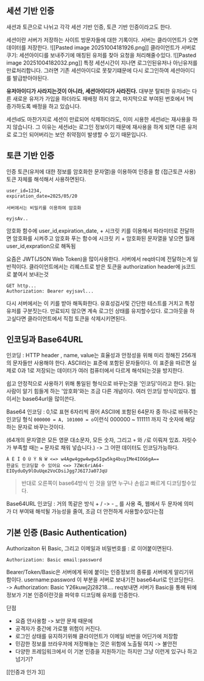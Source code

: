 ## 세션 기반 인증
새션과 토큰으로 나뉘고
각각 세션 기반 인증, 토큰 기반 인증이라고도 한다.

세션이란 서버가 저장하는 사이트 방문자들에 대한 기록이다.
서버는 클라이언트가 오면 데이터를 저장한다.
![[Pasted image 20251004181926.png]]
클라이언트가 서버로 쿠기: 세션아이디를 보내주기에 매칭된 유저를 찾아 요청을 처리해줄수있다.
![[Pasted image 20251004182032.png]]
특정 세션시간이 지나면 로그인된유저나 아닌유저를 만료처리합니다.
그러면 기존 세션아이디로 못찾기떄문에 다시 로그인하여 세션아이디를 발급받아야된다.

**유저아이디가 사라지는것이 아니라, 세션아이디가 사라진다.**
대부분 탈퇴한 유저id는 다른 새로운 유저가 가입을 하더라도 재배정 하지 않고, 마지막으로 부여된 번호에서 1씩 증가하도록 배정을 하고 있습니다.

세션id도 마찬가지로 세션이 만료되어 삭제하더라도, 이미 시용한 세션id는 재사용을 하지 않습니다.
그 이유는 세션id는 로그인 정보이기 때문에 재사용을 하게 되면 다른 유저로 로그인 되어버리는 보안 취약점이 발생할 수 있기 때문입니다.

## 토큰 기반  인증
인증 토큰(유저에 대한 정보를 암호화한 문자열)을 이용하여 인증을 함 (접근토큰 사용)
토큰 자체를 해석해서 사용하면된다.

```
user_id=1234,
expiration_date=2025/05/20

서버에서는 비밀키를 이용하여 암호화

eyjsAv..
```
암호화 함수에 user_id,expiration_date, + 시크릿 키를 이용해서 파라미터로 전달하면 암호화를 시켜주고 
암호화 푸는 함수에 시크릿 키 + 암호화된 문자열을 넣으면 월래 user_id,expration으로 해독됨

요즘은 JWT(JSON Web Token)을 많이사용한다.
서버에서 req바디에 전달하는게 일반적이다.
클라이언트에서는 리퀘스트로 받은 토큰을 authorization header에 js코드로 붙여서 보내는것
```http
GET http...
Authorization: Bearer eyjsavl...
```
다시 서버에서는 이 키를 받아 해독화한다. 유효성검사및 간단한 테스트를 거치고 특정 유저를 구분짓는다. 만료되지 않으면 계속 로그인 상태를 유지할수있다. 로그아웃을 하고싶다면 클라이언트에서 직접 토큰을 삭제시키면된다.

## 인코딩과 Base64URL
인코딩 : HTTP header , name, value는 효율성과 안정성을 위해 미리 정해진 256개의 문자들만 사용해야 한다. ASCII라는 표준에 포함된 문자들이다. 이 표준을 따르면 실제로 0과 1로 저장되는 데이터가 여러 컴퓨터에서 다르게 해석되는것을 방지한다.

쉽고 안정적으로 사용하기 위해 통일된 형식으로 바꾸는것을 '인코딩'이라고 한다. 읽는 사람이 알기  힘들게 하는 '암호화'와는 조금 다른 개념이다.
여러 인코딩 방식이있다. 웹이서는 base64url을 많이쓴다.

Base64 인코딩 : 0,1로 표현 6자리씩 끊어 ASCII에 포함된 64문자 중 하나로 바꿔주는 인코딩 형식
`000000 = A, 101000 = o`이런식 000000 ~ 111111 까지 각 숫자에 해당하는 문자로 바꾸는것이다.

(64개의 문자열은 모든 영문 대소문자, 모든 숫자, 그리고 `+` 와 `/`로 이뤄져 있죠. 자릿수가 부족할 때는 `=` 문자로 채워 넣습니다.) -> 그 어떤 데이터도 인코딩가능하다.
```
À È Ì Ò Ù Ỳ Ǹ Ẁ <=> w4Agw4ggw4wgw5Igw5kg4buyIMe4IOG6gA==
한글도 인코딩할 수 있어요 <=> 7ZWc6riA64-EIOyduOy9lOuUqe2VoCDsiJgg7J6I7Ja07JqU
```
> 반대로 오른쪽이 base64방식 인 것을 알면 누구나 손쉽고 빠르게 디코딩할수있다.

Base64URL 인코딩 : 거의 똑같은 방식 + / -> - _ 를 사용
죽, 웹에서 두 문자에 의미가 더 부여돼 해석될 가능성을 줄여, 조금 더 안전하게 사용할수있다는점

## 기본 인증 (Basic Authentication)
Authorizaiton 뒤 Basic, 그리고 이메일과 비밀번호를 : 로 이어붙이면된다.
```http
Authorization: Basic email:password
```
Bearer/Token/Basic은 서버에게 뒤에 붙이는 인증정보의 종류를 서버에게 알리기위함이다.
username:password 이 부분을  서버로 보내기전 base64url로 인코딩한다.
-> Authorization: Basic Y26kuwj2j28218....
req보내면 서버가 Basic을 통해 뒤에  정보가 기본 인증이란것을 파악후 디코딩해 유저를 인증한다.

단점
- 요즘 안사용함 -> 보안 문제 때문에
- 공격자가 중간에 가로챌 위험이 커진다.
- 로그인 상태를 유지하기위해 클라이언트가 이메일  비번을 어딘가에 저장함
- 민감한 정보를 브라우저에 저장해놓는 것은 위험에 노출될 여지 -> 불안전
- 다양한 프레임워크에서 이 기본 인증을 지원하기는 하지만 그냥 이런게 있구나 하고 넘기기?

[[인증과 인가 3]]